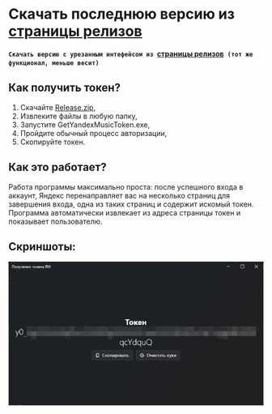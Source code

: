 # Скачать последнюю версию из [страницы релизов](https://github.com/Hazzz895/Get-Yandex-Music-Token/releases/tag/v1.2)
 **``Скачать версию с урезанным интефейсом из ``[страницы релизов](https://github.com/Hazzz895/Get-Yandex-Music-Token/releases/tag/v1.0)`` (тот же функционал, меньше весит)``**


## Как получить токен?

1. Скачайте [Release.zip](https://github.com/Hazzz895/Get-Yandex-Music-Token/releases/tag/v1.2),
2. Извлеките файлы в любую папку,
3. Запустите GetYandexMusicToken.exe,
4. Пройдите обычный процесс авторизации,
5. Скопируйте токен.

## Как это работает?
Работа программы максимально проста: после успешного входа в аккаунт, Яндекс перенаправляет вас на несколько страниц для завершения входа, одна из таких страниц и содержит искомый токен. 
Программа автоматически извлекает из адреса страницы токен и показывает пользователю.

## Скриншоты:

![Скриншот версии v1.2](https://github.com/Hazzz895/Get-Yandex-Music-Token/blob/master/PREVIEW.png?raw=true)
